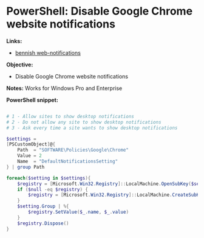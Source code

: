 # PowerShell: Disable Google Chrome website notifications

<b>Links: </b>

* [bennish web-notifications](https://www.bennish.net/web-notifications.html)

<b>Objective:</b>

* Disable Google Chrome website notifications

<b>Notes:</b> Works for Windows Pro and Enterprise <br />

<b>PowerShell snippet:</b>

```powershell

# 1 - Allow sites to show desktop notifications
# 2 - Do not allow any site to show desktop notifications
# 3 - Ask every time a site wants to show desktop notifications

$settings = 
[PSCustomObject]@{
    Path  = "SOFTWARE\Policies\Google\Chrome"
    Value = 2
    Name  = "DefaultNotificationsSetting"
} | group Path

foreach($setting in $settings){
    $registry = [Microsoft.Win32.Registry]::LocalMachine.OpenSubKey($setting.Name, $true)
    if ($null -eq $registry) {
        $registry = [Microsoft.Win32.Registry]::LocalMachine.CreateSubKey($setting.Name, $true)
    }
    $setting.Group | %{
        $registry.SetValue($_.name, $_.value)
    }
    $registry.Dispose()
}
```